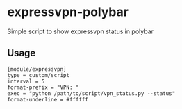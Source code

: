 expressvpn-polybar
==================

Simple script to show expressvpn status in polybar

Usage
-----

```
[module/expressvpn]
type = custom/script
interval = 5
format-prefix = "VPN: "
exec = "python /path/to/script/vpn_status.py --status"
format-underline = #ffffff
```